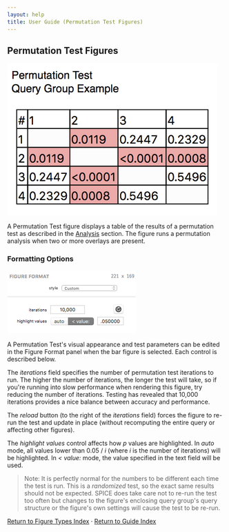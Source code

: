 ```yaml
---
layout: help
title: User Guide (Permutation Test Figures)
---
```


## Permutation Test Figures

![A Permutation Test Figure](images/permutationtest-example.png "A Permutation Test Figure")

A Permutation Test figure displays a table of the results of a permutation test as described in the [Analysis](analysis-comparingoverlays) section. The figure runs a permutation analysis when two or more overlays are present.

### Formatting Options

![The Permutation Test Figure Format Panel](images/permutationtest-format.png "The Permutation Test Figure Format Panel")

A Permutation Test's visual appearance and test parameters can be edited in the Figure Format panel when the bar figure is selected. Each control is described below.

The *iterations* field specifies the number of permutation test iterations to run. The higher the number of iterations, the longer the test will take, so if you're running into slow performance when rendering this figure, try reducing the number of iterations. Testing has revealed that 10,000 iterations provides a nice balance between accuracy and performance.

The *reload* button (to the right of the *iterations* field) forces the figure to re-run the test and update in place (without recomputing the entire query or affecting other figures).

The *highlight values* control affects how *p* values are highlighted. In *auto* mode, all values lower than 0.05 / *i* (where *i* is the number of iterations) will be highlighted. In *< value:* mode, the value specified in the text field will be used.

> Note: It is perfectly normal for the numbers to be different each time the test is run. This is a *randomized* test, so the exact same results should not be expected. SPICE does take care not to re-run the test too often but changes to the figure's enclosing query group's query structure or the figure's own settings will cause the test to be re-run.

[Return to Figure Types Index](guide-figuretypes) &middot; [Return to Guide Index](guide)
